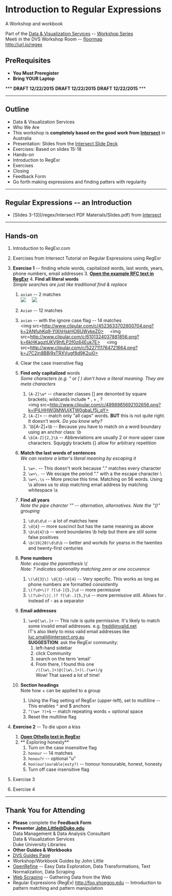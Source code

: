 # Introduction to Regular Expressions
A Workshop and workbook

Part of the [Data & Visualization Services](http://library.duke.edu/data) -- [Workshop Series](http://library.duke.edu/data/news)  
Meeti in the DVS Workshop Room  -- [floormap](http://library.duke.edu/edge/spaces)  
http://url.io/regex  

## PreRequisites
* **You Must Preregister** 
* **Bring YOUR Laptop**

***  **DRAFT  12/22/2015**  **DRAFT  12/22/2015**  **DRAFT  12/22/2015**  ***   

--------

## Outline
* Data & Visualization Services
 * Who We Are
* This workshop is **completely based on the good work from [Intersect](http://www.intersect.org.au/course-resources)** in Australia
 * Presentation:  Slides from the [Intersect Slide Deck](http://www.intersect.org.au/course-resources)
 * Exercises:  Based on slides 15-18
* Hands-on
 * Introduction to RegExr
 * Exercises
* Closing
 * Feedback Form
 * Go forth making expressions and finding patters with regularity

---
 
## Regular Expressions -- an Introduction
* [Slides 3-13](/regex/Intersect PDF Materials/Slides.pdf) from [Intersect](http://www.intersect.org.au/course-resources)
 
---  

## Hands-on

1. Introduction to RegExr.com 
1. Exercises from Intersect Tutorial on Regular Expressions using RegExr
 2. **Exercise 1** -- finding whole words, capitalized words, last words, years, phone numbers, email addresses
    3. **[Open the example RFC text in RegExr](http://www.regexr.com/3c7gi)** 
    4. **Find all literal words**  
	*Simple searches are just like traditional find & replace*
       1. `avian` -- 2 matches   
	   <img src="http://www.clipular.com/c/6697213840326656.png?k=Sr4JJIBaQIQrFV_e22vdal35gLk"> &nbsp; &nbsp; <img src="http://www.clipular.com/c/5482778819821568.png?k=0ABAsScKdMlMhm02iRyZaI6HTFo">
       2. `Avian` -- 12 matches
       3. `avian` -- with the ignore case flag -- 14 matches   
	   <img src=http://www.clipular.com/c/4523633702600704.png?k=2ANfuhKq9-YlXhHskHO6UWvkeZ0>  &nbsp; &nbsp; <img src=http://www.clipular.com/c/6101324037881856.png?k=6kHKagztUKV9hfLP2f0z64Euk7E>  &nbsp; &nbsp; <img src=http://www.clipular.com/c/5227111764721664.png?k=J7C2jn8BBj9xTRXVugf8d9K2ui0>
       4. Clear the case insenstive flag   
	   
    5. **Find only capitalized** words   
	*Some characters (e.g. " or \[ ) don't have a literal meaning.  They are meta characters*
	   1. `[A-Z]\w*` -- character classes \[\] are denonted by square brackets; wildcards include \* , \+ , ?   
	   <img src=http://www.clipular.com/c/4898985692102656.png?k=IPiLHHWl3MWUjXTW0gbaLf5j_pY>
	   2. `[A-Z]+` -- match only "all caps" words.  **BUT** this is not quite right.  It doesn't work.  *Do you know why?*
	   3. `\b[A-Z]+\b -- Because you have to match on a word boundary using an anchor class:  \\b
	   4. `\b[A-Z]{2,}\b` -- Abbreviations are usually 2 or more upper case characters.  Squiggly brackets \{\} allow for arbitrary repetition   
	   
	6. **Match the last words of sentences**   
	*We can restore a letter's literal meaning by escaping it*
	   1. `\w+.` -- This doesn't work because "." matches every character
	   2. `\w+\.` -- We escape the period "." with a the escape character \\
	   3. `\w+\.\s` -- More precise this time.  Matching on 56 words.  Using \\s allows us to stop matching email address by matching whitespace \\s      
	
	7. **Find all years**   
	*Note the pipe charcter "\" -- alternation, alternatives.  Note the "()" grouping*   
	   1. `\d\d\d\d` -- a lot of matches here
	   2. `\d{4}` -- more suscinct but has the same meaning as above
	   3. `\b\d{4}\b` -- word boundaries \\b help but there are still some false positives
	   4. `\b(19|20)\d\d\b` -- better and workds for yearss in the twenties and twenty-first centuries   

	8. **Pone numbers**   
	*Note: escape the parenthesis \\\(*   
	*Note: ? indicates optionality matching zero or one occurence*
	   1. `\(\d{3}\) \d{3}-\d{4}` -- Very specific.  This works as long as phone numbers are formatted consistently
	   2. `\(?\d+\)? ?[\d-]{5,}\d` -- more permissive
       3. `\(?\d+(\)|.)? ?[\d-.]{5,}\d`	   -- more permissive still.  Allows for \. instead of - as a separator
	   
	9. **Email addresses**
	   1. `\w+@[\w\.]+` -- This rule is quite permissive.  It's likely to match some invalid email addresses. e.g. fred@invalid.net   
	   IT's also likely to miss valid email addresses like luc.small@intersect.org.au   
	   **SUGGESTION**: ask the RegExr community:
	      1. left-hand sidebar
		  2. click Community
		  3. search on the term 'email'
		  4. From there, I found this one   
		  `/([\w\.]+)@([\w\.]+)\.(\w+)/g`   
		  Wow!  That saved a lot of time!   
		  
	10. **Section headings**   
    Note how \+ can be applied to a group  
        1. Using the Flag setting of RegExr (upper-left), set to multiline	-- This enables ^ and $ anchors
		2. `^(\w+ ?)+$` -- match repeating words + optional space
		3. Reset the multiline flag   
		
 3. **Exercise 2** -- To die upon a kiss
    1. **[Open Othello text in RegExr](http://www.regexr.com/3c7ha)**   
    2. ** Exploring honesty**
        1. Turn on the case insensitive flag
        2. `honour` -- 14 matches
		3. `honou?r` -- optional "u"
		4. `hon(our|ourable|esty?)` -- honour honourable, honest, honesty
		5. Turn off case insensitive flag
		
	
 4. Exercise 3
 5. Exercise 4

---  

## Thank You for Attending

* **Please** complete the **Feedback Form**
* **Presenter**
**John.Little@Duke.edu**   
Data Management & Data Analysis Consultant   
Data & Visualization Services   
Duke University Libraries   
* **Other Guides & Workbooks**
 * [DVS Guides Page](http://library.duke.edu/data/guides)
 * Workshop/Workbook Guides by John Little
  * [OpenRefine](http://v.gd/openrefine) -- Easy Data Exploration, Data Transformations, Text Normalization, Data Scraping
  * [Web Scraping](http://v.gd/webscrapting) -- Gathering Data from the Web
  * Regular Expressions (RegEx) http://foo.shoegoo.edu  -- Introduction to pattern matching and pattern manipulation



   





